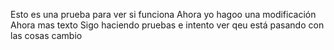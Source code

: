 Esto es una prueba para ver si funciona
Ahora yo hagoo una modificación
Ahora mas texto
Sigo haciendo pruebas e intento ver qeu está pasando con las cosas
cambio